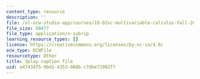 ```yaml
---
content_type: resource
description: ''
file: /ol-ocw-studio-app/courses/18-02sc-multivariable-calculus-fall-2010/phk05iSMezA_captions.vtt
file_size: 50477
file_type: application/x-subrip
learning_resource_types: []
license: https://creativecommons.org/licenses/by-nc-sa/4.0/
ocw_type: OCWFile
resourcetype: Other
title: 3play caption file
uid: a47434f5-9bd1-4353-968b-c7dbe72902f7
---
```

